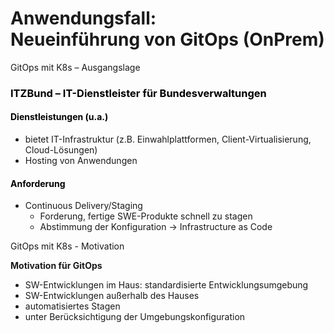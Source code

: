 # Anwendungsfall:<br/>Neueinführung von GitOps (OnPrem)



<!-- .slide: data-background-color="white"  -->
<!-- .slide: data-background-image="images/itz-background.png"  -->
<!-- Important for PDF -->
<!-- .slide: style="color: black; margin: 0 0 0 0.9em !important;"  -->
<!-- .slide: data-background-size="100% 100%"  -->

GitOps mit K8s – Ausgangslage

<h3 style="color: black"> ITZBund  –  IT-Dienstleister für Bundesverwaltungen</h3>

<h4 style="color: black"> Dienstleistungen (u.a.)</h4>

* bietet IT-Infrastruktur (z.B. Einwahlplattformen, Client-Virtualisierung, Cloud-Lösungen)
* Hosting von Anwendungen

<h4 style="color: black"> Anforderung</h4>

* Continuous Delivery/Staging
  * Forderung, fertige SWE-Produkte schnell zu stagen
  * Abstimmung der Konfiguration → Infrastructure as Code



<!-- .slide: data-background-image="images/itz-background.png"  -->
<!-- .slide: data-background-color="white"  -->
<!-- Important for PDF -->
<!-- .slide: style="color: black; margin: 0 0 0 0.9em !important;font-size: 30px;"  -->
<!-- .slide: data-background-size="100% 100%"  -->

GitOps mit K8s  -  Motivation

**Motivation für GitOps**

* SW-Entwicklungen im Haus: standardisierte Entwicklungsumgebung
* SW-Entwicklungen außerhalb des Hauses
* automatisiertes Stagen
* unter Berücksichtigung der Umgebungskonfiguration

<img data-src="images/graphic-itz.svg" width=70% />